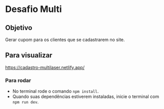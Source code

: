 # Desafio Multi
## Objetivo
Gerar cupom para os clientes que se cadastrarem no site. 

## Para visualizar
https://cadastro-multilaser.netlify.app/
### Para rodar
- No terminal rode o comando `npm install`.
- Quando suas dependências estiverem instaladas, inicie o terminal com `npm run dev`.
